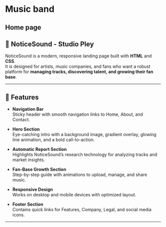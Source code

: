 # Music band
## Home page
## 🎵 NoticeSound - Studio Pley

NoticeSound is a modern, responsive landing page built with **HTML** and **CSS**.  
It is designed for artists, music companies, and fans who want a robust platform for **managing tracks, discovering talent, and growing their fan base**.

---

## 🚀 Features

- **Navigation Bar**  
  Sticky header with smooth navigation links to Home, About, and Contact.

- **Hero Section**  
  Eye-catching intro with a background image, gradient overlay, glowing line animation, and a bold call-to-action.

- **Automatic Report Section**  
  Highlights NoticeSound’s research technology for analyzing tracks and market insights.

- **Fan-Base Growth Section**  
  Step-by-step guide with animations to upload, manage, and share music.

- **Responsive Design**  
  Works on desktop and mobile devices with optimized layout.

- **Footer Section**  
  Contains quick links for Features, Company, Legal, and social media icons.

---


